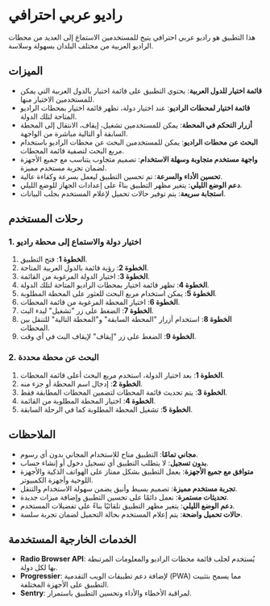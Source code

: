 # راديو عربي احترافي

هذا التطبيق هو راديو عربي احترافي يتيح للمستخدمين الاستماع إلى العديد من محطات الراديو العربية من مختلف البلدان بسهولة وسلاسة.

## الميزات

- **قائمة اختيار للدول العربية**: يحتوي التطبيق على قائمة اختيار بالدول العربية التي يمكن للمستخدمين الاختيار منها.
- **قائمة اختيار لمحطات الراديو**: عند اختيار دولة، تظهر قائمة اختيار بمحطات الراديو المتاحة لتلك الدولة.
- **أزرار التحكم في المحطة**: يمكن للمستخدمين تشغيل، إيقاف، الانتقال إلى المحطة السابقة أو التالية مباشرة من الواجهة.
- **البحث عن محطات الراديو**: يمكن للمستخدمين البحث عن محطات الراديو باستخدام مربع البحث لتصفية قائمة المحطات.
- **واجهة مستخدم متجاوبة وسهلة الاستخدام**: تصميم متجاوب يتناسب مع جميع الأجهزة لضمان تجربة مستخدم مميزة.
- **تحسين الأداء والسرعة**: تم تحسين التطبيق ليعمل بسرعة وكفاءة عالية.
- **دعم الوضع الليلي**: يتغير مظهر التطبيق بناءً على إعدادات الجهاز للوضع الليلي.
- **استجابة سريعة**: يتم توفير حالات تحميل لإعلام المستخدم بجلب البيانات.

## رحلات المستخدم

### 1. اختيار دولة والاستماع إلى محطة راديو

1. **الخطوة 1**: فتح التطبيق.
2. **الخطوة 2**: رؤية قائمة بالدول العربية المتاحة.
3. **الخطوة 3**: اختيار الدولة المرغوبة من القائمة.
4. **الخطوة 4**: تظهر قائمة اختيار بمحطات الراديو المتاحة لتلك الدولة.
5. **الخطوة 5**: يمكن استخدام مربع البحث للعثور على المحطة المطلوبة.
6. **الخطوة 6**: اختيار المحطة المرغوبة من قائمة المحطات.
7. **الخطوة 7**: الضغط على زر "تشغيل" لبدء البث.
8. **الخطوة 8**: استخدام أزرار "المحطة السابقة" و"المحطة التالية" للتنقل بين المحطات.
9. **الخطوة 9**: الضغط على زر "إيقاف" لإيقاف البث في أي وقت.

### 2. البحث عن محطة محددة

1. **الخطوة 1**: بعد اختيار الدولة، استخدم مربع البحث أعلى قائمة المحطات.
2. **الخطوة 2**: إدخال اسم المحطة أو جزء منه.
3. **الخطوة 3**: يتم تحديث قائمة المحطات لتضمين المحطات المطابقة فقط.
4. **الخطوة 4**: اختيار المحطة المطلوبة من القائمة.
5. **الخطوة 5**: تشغيل المحطة المطلوبة كما في الرحلة السابقة.

## الملاحظات

- **مجاني تمامًا**: التطبيق متاح للاستخدام المجاني بدون أي رسوم.
- **بدون تسجيل**: لا يتطلب التطبيق أي تسجيل دخول أو إنشاء حساب.
- **متوافق مع جميع الأجهزة**: يعمل التطبيق بشكل ممتاز على الهواتف الذكية والأجهزة اللوحية وأجهزة الكمبيوتر.
- **تجربة مستخدم مميزة**: تصميم بسيط وأنيق يضمن سهولة الاستخدام والتنقل.
- **تحديثات مستمرة**: نعمل دائمًا على تحسين التطبيق وإضافة ميزات جديدة.
- **دعم الوضع الليلي**: يتغير مظهر التطبيق تلقائيًا بناءً على تفضيلات المستخدم.
- **حالات تحميل واضحة**: يتم إعلام المستخدم بحالة التحميل لضمان تجربة سلسة.

## الخدمات الخارجية المستخدمة

- **Radio Browser API**: يُستخدم لجلب قائمة محطات الراديو والمعلومات المرتبطة بها لكل دولة.
- **Progressier**: لإضافة دعم تطبيقات الويب التقدمية (PWA) مما يسمح بتثبيت التطبيق على الأجهزة المختلفة.
- **Sentry**: لمراقبة الأخطاء والأداء وتحسين التطبيق باستمرار.